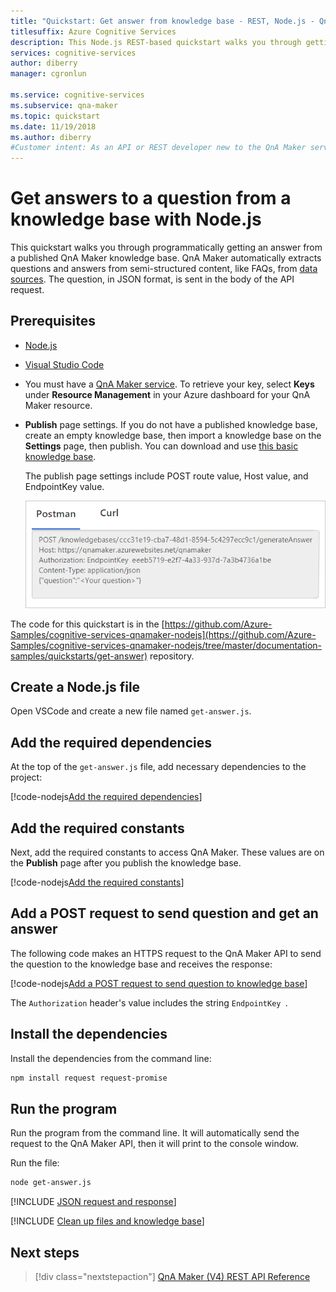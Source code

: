 ```yaml
---
title: "Quickstart: Get answer from knowledge base - REST, Node.js - QnA Maker"
titlesuffix: Azure Cognitive Services 
description: This Node.js REST-based quickstart walks you through getting an answer from a knowledge base, programmatically.
services: cognitive-services
author: diberry
manager: cgronlun

ms.service: cognitive-services
ms.subservice: qna-maker
ms.topic: quickstart
ms.date: 11/19/2018
ms.author: diberry
#Customer intent: As an API or REST developer new to the QnA Maker service, I want to programmatically get an answer a knowledge base using Node.js. 
---
```


# Get answers to a question from a knowledge base with Node.js

This quickstart walks you through programmatically getting an answer from a published QnA Maker knowledge base. QnA Maker automatically extracts questions and answers from semi-structured content, like FAQs, from [data sources](../Concepts/data-sources-supported.md). The question, in JSON format, is sent in the body of the API request. 

## Prerequisites

* [Node.js](https://nodejs.org/en/download/)
* [Visual Studio Code](https://code.visualstudio.com/)
* You must have a [QnA Maker service](../How-To/set-up-qnamaker-service-azure.md). To retrieve your key, select **Keys** under **Resource Management** in your Azure dashboard for your QnA Maker resource. 
* **Publish** page settings. If you do not have a published knowledge base, create an empty knowledge base, then import a knowledge base on the **Settings** page, then publish. You can download and use [this basic knowledge base](https://github.com/Azure-Samples/cognitive-services-sample-data-files/blob/master/qna-maker/knowledge-bases/basic-kb.tsv). 

    The publish page settings include POST route value, Host value, and EndpointKey value. 

    ![Publish settings](../media/qnamaker-quickstart-get-answer/publish-settings.png)

The code for this quickstart is in the [https://github.com/Azure-Samples/cognitive-services-qnamaker-nodejs](https://github.com/Azure-Samples/cognitive-services-qnamaker-nodejs/tree/master/documentation-samples/quickstarts/get-answer) repository. 

## Create a Node.js file

Open VSCode and create a new file named `get-answer.js`. 

## Add the required dependencies

At the top of the `get-answer.js` file, add necessary dependencies to the project:

[!code-nodejs[Add the required dependencies](~/samples-qnamaker-nodejs/documentation-samples/quickstarts/get-answer/get-answer.js?range=1-4 "Add the required dependencies")]

## Add the required constants

Next, add the required constants to access QnA Maker. These values are on the **Publish** page after you publish the knowledge base. 

[!code-nodejs[Add the required constants](~/samples-qnamaker-nodejs/documentation-samples/quickstarts/get-answer/get-answer.js?range=6-22 "Add the required constants")]

## Add a POST request to send question and get an answer

The following code makes an HTTPS request to the QnA Maker API to send the question to the knowledge base and receives the response:

[!code-nodejs[Add a POST request to send question to knowledge base](~/samples-qnamaker-nodejs/documentation-samples/quickstarts/get-answer/get-answer.js?range=24-49 "Add a POST request to send question to knowledge base")]

The `Authorization` header's value includes the string `EndpointKey `. 

## Install the dependencies

Install the dependencies from the command line:

```bash
npm install request request-promise
```

## Run the program

Run the program from the command line. It will automatically send the request to the QnA Maker API, then it will print to the console window.

Run the file:

```bash
node get-answer.js
```

[!INCLUDE [JSON request and response](../../../../includes/cognitive-services-qnamaker-quickstart-get-answer-json.md)]

[!INCLUDE [Clean up files and knowledge base](../../../../includes/cognitive-services-qnamaker-quickstart-cleanup-resources.md)] 

## Next steps

> [!div class="nextstepaction"]
> [QnA Maker (V4) REST API Reference](https://westus.dev.cognitive.microsoft.com/docs/services/5a93fcf85b4ccd136866eb37/operations/5ac266295b4ccd1554da75ff)
